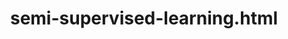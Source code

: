 ---
layout: categorie
title: semi-supervised-learning.html
permalink: /category/semi-supervised-learning.html
---